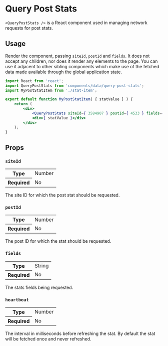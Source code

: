 # Query Post Stats

`<QueryPostStats />` is a React component used in managing network requests for post stats.

## Usage

Render the component, passing `siteId`, `postId` and `fields`. It does not accept any children, nor does it render any elements to the page. You can use it adjacent to other sibling components which make use of the fetched data made available through the global application state.

```jsx
import React from 'react';
import QueryPostStats from 'components/data/query-post-stats';
import MyPostStatItem from './stat-item';

export default function MyPostStatItem( { statValue } ) {
	return (
		<div>
			<QueryPostStats siteId={ 3584907 } postId={ 4533 } fields={ [ 'views' ] } />
			<div>{ statValue }</div>
		</div>
	);
}
```

## Props

### `siteId`

<table>
	<tr><th>Type</th><td>Number</td></tr>
	<tr><th>Required</th><td>No</td></tr>
</table>

The site ID for which the post stat should be requested.

### `postId`

<table>
	<tr><th>Type</th><td>Number</td></tr>
	<tr><th>Required</th><td>No</td></tr>
</table>

The post ID for which the stat should be requested.

### `fields`

<table>
	<tr><th>Type</th><td>String</td></tr>
	<tr><th>Required</th><td>No</td></tr>
</table>

The stats fields being requested.

### `heartbeat`

<table>
	<tr><th>Type</th><td>Number</td></tr>
	<tr><th>Required</th><td>No</td></tr>
</table>

The interval in milliseconds before refreshing the stat.
By default the stat will be fetched once and never refreshed.
